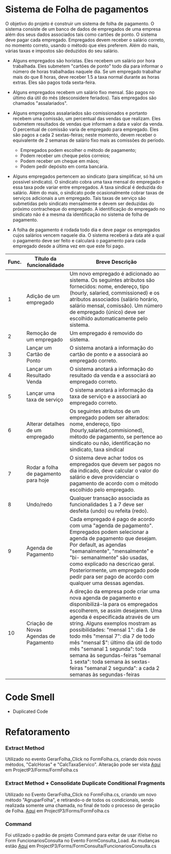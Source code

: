 # Sistema de Folha de pagamentos
O objetivo do projeto é construir um sistema de folha de pagamento. O sistema consiste de um banco de dados de empregados de uma empresa além dos seus dados associados tais como cartões de ponto. O sistema deve pagar cada empregado. Empregados devem receber o salário correto, no momento correto, usando o método que eles preferem. Além do mais, várias taxas e impostos são deduzidos do seu salário.

* Alguns empregados são horistas. Eles recebem um salário por hora trabalhada. Eles submetem "cartões de ponto" todo dia para informar o número de horas trabalhadas naquele dia. Se um empregado trabalhar mais do que 8 horas, deve receber 1.5 a taxa normal durante as horas extras. Eles são pagos toda sexta-feira.

*  Alguns empregados recebem um salário fixo mensal. São pagos no último dia útil do mês (desconsidere feriados). Tais empregados são chamados "assalariados". 

* Alguns empregados assalariados são comissionados e portanto recebem uma comissão, um percentual das vendas que realizam. Eles submetem resultados de vendas que informam a data e valor da venda. O percentual de comissão varia de empregado para empregado. Eles são pagos a cada 2 sextas-feiras; neste momento, devem receber o equivalente de 2 semanas de salário fixo mais as comissões do período.

  * Empregados podem escolher o método de pagamento;
  * Podem receber um cheque pelos correios;
  * Podem receber um cheque em mãos;
  * Podem pedir depósito em conta bancária.
 
* Alguns empregados pertencem ao sindicato (para simplificar, só há um possível sindicato). O sindicato cobra uma taxa mensal do empregado e essa taxa pode variar entre empregados. A taxa sindical é deduzida do salário. Além do mais, o sindicato pode ocasionalmente cobrar taxas de serviços adicionais a um empregado. Tais taxas de serviço são submetidas pelo sindicato mensalmente e devem ser deduzidas do próximo contracheque do empregado. A identificação do empregado no sindicato não é a mesma da identificação no sistema de folha de pagamento.

* A folha de pagamento é rodada todo dia e deve pagar os empregados cujos salários vencem naquele dia. O sistema receberá a data até a qual o pagamento deve ser feito e calculará o pagamento para cada empregado desde a última vez em que este foi pago.

| Func. |  Título da funcionalidade                  |   Breve Descrição  |
| ----- | ---------------------------                |  ----------------- |
|   1   |     Adição de um empregado                 | Um novo empregado é adicionado ao sistema. Os seguintes atributos são fornecidos: nome, endereço, tipo (hourly, salaried, commissioned) e os atributos associados (salário horário, salário mensal, comissão). Um número de empregado (único) deve ser escolhido automaticamente pelo sistema. |
|   2   |     Remoção de um empregado                | Um empregado é removido do sistema. |
|   3   |     Lançar um Cartão de Ponto              | O sistema anotará a informação do cartão de ponto e a associará ao empregado correto. |
|   4   |     Lançar um Resultado Venda              | O sistema anotará a informação do resultado da venda e a associará ao empregado correto.|
|   5   |     Lançar uma taxa de serviço             | O sistema anotará a informação da taxa de serviço e a associará ao empregado correto. |
|   6   |     Alterar detalhes de um empregado       | Os seguintes atributos de um empregado podem ser alterados: nome, endereço, tipo (hourly,salaried,commisioned), método de pagamento, se pertence ao sindicato ou não, identificação no sindicato, taxa sindical |
|   7   |     Rodar a folha de pagamento para hoje   | O sistema deve achar todos os empregados que devem ser pagos no dia indicado, deve calcular o valor do salário e deve providenciar o pagamento de acordo com o método escolhido pelo empregado. |
|   8   |               Undo/redo                    | Qualquer transação associada as funcionalidades 1 a 7 deve ser desfeita (undo) ou refeita (redo). |
|   9   |            Agenda de Pagamento             | Cada empregado é pago de acordo com uma "agenda de pagamento". Empregados podem selecionar a agenda de pagamento que desejam. Por default, as agendas "semanalmente", "mensalmente" e "bi- semanalmente" são usadas, como explicado na descricao geral. Posteriormente, um empregado pode pedir para ser pago de acordo com qualquer uma dessas agendas.|
|  10   |Criação de Novas <br>Agendas de Pagamento   | A direção da empresa pode criar uma nova agenda de pagamento e disponibilizá-la para os empregados escolherem, se assim desejarem. Uma agenda é especificada através de um string. Alguns exemplos mostram as possibilidades: "mensal 1": dia 1 de todo mês "mensal 7": dia 7 de todo mês "mensal $": último dia útil de todo mês "semanal 1 segunda": toda semana às segundas-feiras "semanal 1 sexta": toda semana às sextas-feiras "semanal 2 segunda": a cada 2 semanas às segundas-feiras |


# Code Smell
* Duplicated Code

# Refatoramento

### Extract Method
Utilizado no evento GerarFolha_Click no FormFolha.cs, criando dois novos métodos, "CalcHoras" e "CalcTaxaServico". Alteração pode ser vista [Aqui](https://github.com/firematheus25/ProjectP3-Refactored/commit/1007299aec76dffada60b6ca5c1ddfb31ac00e35) em ProjectP3/Forms/FormFolha.cs

### Extract Method + Consolidate Duplicate Conditional Fragments
Utilizado no Evento GerarFolha_Click no FormFolha.cs, criando um novo método "AgruparFolha",  e retirando-o de todos os condicionais, sendo realizada somente uma chamada, no final de todo o processo de geração de Folha. [Aqui](https://github.com/firematheus25/ProjectP3-Refactored/commit/1007299aec76dffada60b6ca5c1ddfb31ac00e35) em ProjectP3/Forms/FormFolha.cs

### Command
Foi utilizado o padrão de projeto Command para evitar de usar if/else no Form FuncionariosConsulta no Evento FormConsulta_Load. As mudanças estão [Aqui](https://github.com/firematheus25/ProjectP3-Refactored/commit/1007299aec76dffada60b6ca5c1ddfb31ac00e35) em ProjectP3/Forms/FormConsulta/FuncionariosConsulta.cs


